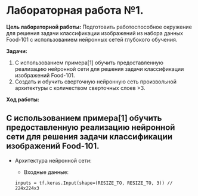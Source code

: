 # Лабораторная работа №1.
**Цель лабораторной работы:**
Подготовить работоспособное окружение для решения
задачи классификации изображений из набора данных Food-101 с использованием
нейронных сетей глубокого обучения.

**Задачи:**
1. С использованием примера[1] обучить предоставленную реализацию нейронной
сети для решения задачи классификации изображений Food-101.
2. Создать и обучить сверточную нейронную сеть произвольной архитектуры с
количеством сверточных слоев >3.

**Ход работы:**

## С использованием примера[1] обучить предоставленную реализацию нейронной сети для решения задачи классификации изображений Food-101.
* Архитектура нейронной сети:
  * Входные данные:
  
  ```inputs = tf.keras.Input(shape=(RESIZE_TO, RESIZE_TO, 3)) // 224x224x3```
